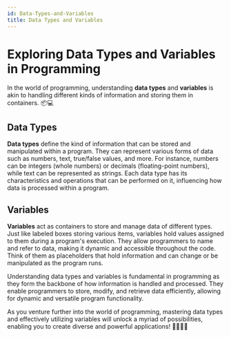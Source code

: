 ```yaml
---
id: Data-Types-and-Variables
title: Data Types and Variables
---
```


# Exploring Data Types and Variables in Programming

In the world of programming, understanding **data types** and **variables** is akin to handling different kinds of information and storing them in containers. 📦💻

## Data Types

**Data types** define the kind of information that can be stored and manipulated within a program. They can represent various forms of data such as numbers, text, true/false values, and more. For instance, numbers can be integers (whole numbers) or decimals (floating-point numbers), while text can be represented as strings. Each data type has its characteristics and operations that can be performed on it, influencing how data is processed within a program.

## Variables

**Variables** act as containers to store and manage data of different types. Just like labeled boxes storing various items, variables hold values assigned to them during a program's execution. They allow programmers to name and refer to data, making it dynamic and accessible throughout the code. Think of them as placeholders that hold information and can change or be manipulated as the program runs.

Understanding data types and variables is fundamental in programming as they form the backbone of how information is handled and processed. They enable programmers to store, modify, and retrieve data efficiently, allowing for dynamic and versatile program functionality.

As you venture further into the world of programming, mastering data types and effectively utilizing variables will unlock a myriad of possibilities, enabling you to create diverse and powerful applications! 🌟👨‍💻🌐

